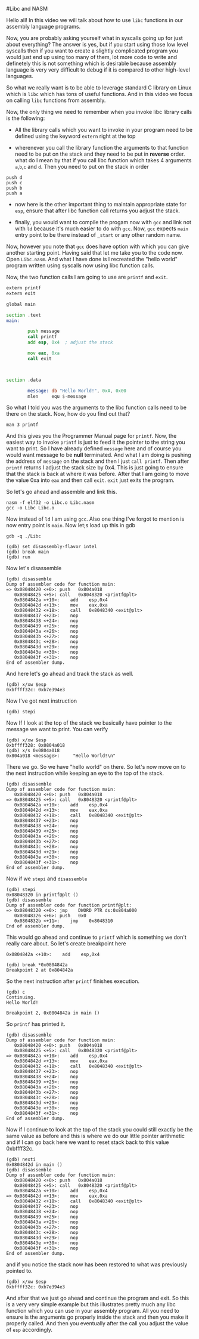 #Libc and NASM

Hello all! In this video we will talk about how to use `libc` functions
in our assembly language programs. 

Now, you are probably asking yourself what in syscalls going up for
just about everything? The answer is yes, but if you start using those
low level syscalls then if you want to create a slightly complicated
program you would just end up using too many of them, lot more code
to write and definetely this is not something which is desirable 
because assembly language is very very difficult to debug if it is
compared to other high-level languages.

So what we really want is to be able to leverage standard C library
on Linux which is `libc` which has tons of useful functions. And in
this video we focus on calling `libc` functions from assembly.

Now, the only thing we need to remember when you invoke libc library
calls is the following:

  * All the library calls which you want to invoke in your program
  need to be defined using the keyword `extern` right at the top

  * wherenever you call the library function the arguments to that
  function need to be put on the stack and they need to be put
  in **reverse** order. what do I mean by that if you call libc
  function which takes 4 arguments `a`,`b`,`c` and `d`. Then you
  need to put on the stack in order 

```
push d
push c
push b
push a
```

  * now here is the other important thing to maintain appropriate state
  for `esp`, ensure that after libc function call returns you adjust
  the stack.

  * finally, you would want to compile the progam now with `gcc` and
  link not with `ld` because it's much easier to do with `gcc`. Now,
  `gcc` expects `main` entry point to be there instead of `_start` or
  any other random name.

Now, however you note that `gcc` does have option with which you can
give another starting point. Having said that let me take you to the
code now. Open `Libc.nasm`. And what I have done is I recreated the
"hello world" program written using syscalls now using libc function
calls.

Now, the two function calls I am going to use are `printf` and `exit`.


```asm
extern printf
extern exit

global main

section .text
main:

        push message
        call printf
        add esp, 0x4  ; adjust the stack

        mov eax, 0xa
        call exit



section .data

        message: db "Hello World!", 0xA, 0x00
        mlen     equ $-message
```

So what I told you was the arguments to the libc function calls need to
be there on the stack. Now, how do you find out that?

```
man 3 printf
```

And this gives you the Programmer Manual page for `printf`. Now, the 
easiest way to invoke `printf` is just to feed it the pointer to
the string you want to print. So I have already defined `message` here
and of course you would want message to be **null** terminated.
And what I am doing is pushing the address of `message` on the stack
and then I just `call printf`. Then after `printf` returns I adjust 
the stack size by 0x4. This is just going to ensure that the stack is
back at where it was before.  After that I am going to move the value
0xa into `eax` and then call `exit`. `exit` just exits the program.

So let's go ahead and assemble and link this.

```
nasm -f elf32 -o Libc.o Libc.nasm
gcc -o Libc Libc.o
```

Now instead of `ld` I am using `gcc`. Also one thing I've forgot to
mention is now entry point is `main`. Now let;s load up this in gdb

```
gdb -q ./Libc
```

```
(gdb) set disassembly-flavor intel
(gdb) break main
(gdb) run
```

Now let's disassemble

```
(gdb) disassemble 
Dump of assembler code for function main:
=> 0x08048420 <+0>:	push   0x804a018
   0x08048425 <+5>:	call   0x8048320 <printf@plt>
   0x0804842a <+10>:	add    esp,0x4
   0x0804842d <+13>:	mov    eax,0xa
   0x08048432 <+18>:	call   0x8048340 <exit@plt>
   0x08048437 <+23>:	nop
   0x08048438 <+24>:	nop
   0x08048439 <+25>:	nop
   0x0804843a <+26>:	nop
   0x0804843b <+27>:	nop
   0x0804843c <+28>:	nop
   0x0804843d <+29>:	nop
   0x0804843e <+30>:	nop
   0x0804843f <+31>:	nop
End of assembler dump.
```

And here let's go ahead and track the stack as well.

```
(gdb) x/xw $esp
0xbffff32c:	0xb7e394e3
```

Now I've got next instruction

```
(gdb) stepi
```

Now If I look at the top of the stack we basically have pointer to
the message we want to print. You can verify

```
(gdb) x/xw $esp
0xbffff328:	0x0804a018
(gdb) x/s 0x0804a018
0x804a018 <message>:	 "Hello World!\n"
```

There we go. So we have "hello world" on there. So let's now move on
to the next instruction while keeping an eye to the top of the stack.

```
(gdb) disassemble 
Dump of assembler code for function main:
   0x08048420 <+0>:	push   0x804a018
=> 0x08048425 <+5>:	call   0x8048320 <printf@plt>
   0x0804842a <+10>:	add    esp,0x4
   0x0804842d <+13>:	mov    eax,0xa
   0x08048432 <+18>:	call   0x8048340 <exit@plt>
   0x08048437 <+23>:	nop
   0x08048438 <+24>:	nop
   0x08048439 <+25>:	nop
   0x0804843a <+26>:	nop
   0x0804843b <+27>:	nop
   0x0804843c <+28>:	nop
   0x0804843d <+29>:	nop
   0x0804843e <+30>:	nop
   0x0804843f <+31>:	nop
End of assembler dump.
```

Now if we `stepi` and `disassemble`

```
(gdb) stepi
0x08048320 in printf@plt ()
(gdb) disassemble 
Dump of assembler code for function printf@plt:
=> 0x08048320 <+0>:	jmp    DWORD PTR ds:0x804a000
   0x08048326 <+6>:	push   0x0
   0x0804832b <+11>:	jmp    0x8048310
End of assembler dump.
```

This would go ahead and continue to `printf` which is something we
don't really care about. So let's create breakpoint here

```
0x0804842a <+10>:    add    esp,0x4
```

```
(gdb) break *0x0804842a
Breakpoint 2 at 0x804842a
```

So the next instruction after `printf` finishes execution.

```
(gdb) c
Continuing.
Hello World!

Breakpoint 2, 0x0804842a in main ()
```

So `printf` has printed it. 

```
(gdb) disassemble 
Dump of assembler code for function main:
   0x08048420 <+0>:	push   0x804a018
   0x08048425 <+5>:	call   0x8048320 <printf@plt>
=> 0x0804842a <+10>:	add    esp,0x4
   0x0804842d <+13>:	mov    eax,0xa
   0x08048432 <+18>:	call   0x8048340 <exit@plt>
   0x08048437 <+23>:	nop
   0x08048438 <+24>:	nop
   0x08048439 <+25>:	nop
   0x0804843a <+26>:	nop
   0x0804843b <+27>:	nop
   0x0804843c <+28>:	nop
   0x0804843d <+29>:	nop
   0x0804843e <+30>:	nop
   0x0804843f <+31>:	nop
End of assembler dump.
```

Now if I continue to look at the top of the stack you could still
exactly be the same value as before and this is where we do our 
little pointer arithmetic and if I can go back here we want to reset
stack back to this value 0xbffff32c.

```
(gdb) nexti
0x0804842d in main ()
(gdb) disassemble 
Dump of assembler code for function main:
   0x08048420 <+0>:	push   0x804a018
   0x08048425 <+5>:	call   0x8048320 <printf@plt>
   0x0804842a <+10>:	add    esp,0x4
=> 0x0804842d <+13>:	mov    eax,0xa
   0x08048432 <+18>:	call   0x8048340 <exit@plt>
   0x08048437 <+23>:	nop
   0x08048438 <+24>:	nop
   0x08048439 <+25>:	nop
   0x0804843a <+26>:	nop
   0x0804843b <+27>:	nop
   0x0804843c <+28>:	nop
   0x0804843d <+29>:	nop
   0x0804843e <+30>:	nop
   0x0804843f <+31>:	nop
End of assembler dump.
```

and if you notice the stack now has been restored to what was 
previously pointed to.

```
(gdb) x/xw $esp
0xbffff32c:	0xb7e394e3
```

And after that we just go ahead and continue the program and exit.
So this is a very very simple example but this illustrates pretty
much any libc function which you can use in your assembly program.
All you need to ensure is the arguments go properly inside the stack
and then you make it properly called. And then you eventually after
the call you adjust the value of `esp` accordingly.
